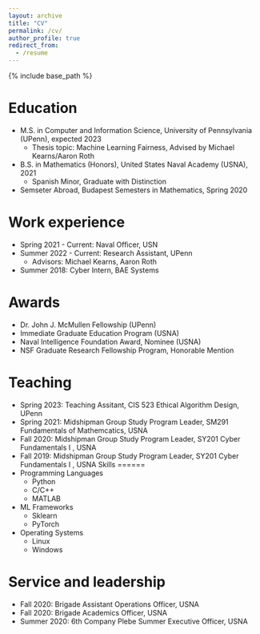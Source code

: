 ```yaml
---
layout: archive
title: "CV"
permalink: /cv/
author_profile: true
redirect_from:
  - /resume
---
```


{% include base_path %}

Education
======
* M.S. in Computer and Information Science, University of Pennsylvania (UPenn), expected 2023 
  * Thesis topic: Machine Learning Fairness, Advised by Michael Kearns/Aaron Roth
* B.S. in Mathematics (Honors), United States Naval Academy (USNA), 2021
  * Spanish Minor, Graduate with Distinction
* Semseter Abroad, Budapest Semesters in Mathematics, Spring 2020

Work experience
======
* Spring 2021 - Current: Naval Officer, USN
* Summer 2022 - Current: Research Assistant, UPenn
  * Advisors: Michael Kearns, Aaron Roth
* Summer 2018: Cyber Intern, BAE Systems

Awards
======
* Dr. John J. McMullen Fellowship (UPenn)
* Immediate Graduate Education Program (USNA)
* Naval Intelligence Foundation Award, Nominee (USNA)
* NSF Graduate Research Fellowship Program, Honorable Mention

<!-- Publications
======
  <ul>{% for post in site.publications %}
    {% include archive-single-cv.html %}
  {% endfor %}</ul> -->
  
<!-- Talks
======
  <ul>{% for post in site.talks %}
    {% include archive-single-talk-cv.html %}
  {% endfor %}</ul> -->
  
Teaching
======
* Spring 2023: Teaching Assitant, CIS 523 Ethical Algorithm Design, UPenn
* Spring 2021: Midshipman Group Study Program  Leader, SM291 Fundamentals of Mathemcatics, USNA
* Fall 2020: Midshipman Group Study Program Leader, SY201 Cyber Fundamentals I , USNA
* Fall 2019: Midshipman Group Study Program  Leader, SY201 Cyber Fundamentals I , USNA
Skills
======
* Programming Languages
  * Python
  * C/C++
  * MATLAB
* ML Frameworks
  * Sklearn
  * PyTorch
* Operating Systems
  * Linux
  * Windows

Service and leadership
======
* Fall 2020: Brigade Assistant Operations Officer, USNA
* Fall 2020: Brigade Academics Officer, USNA
* Summer 2020: 6th Company Plebe Summer Executive Officer, USNA